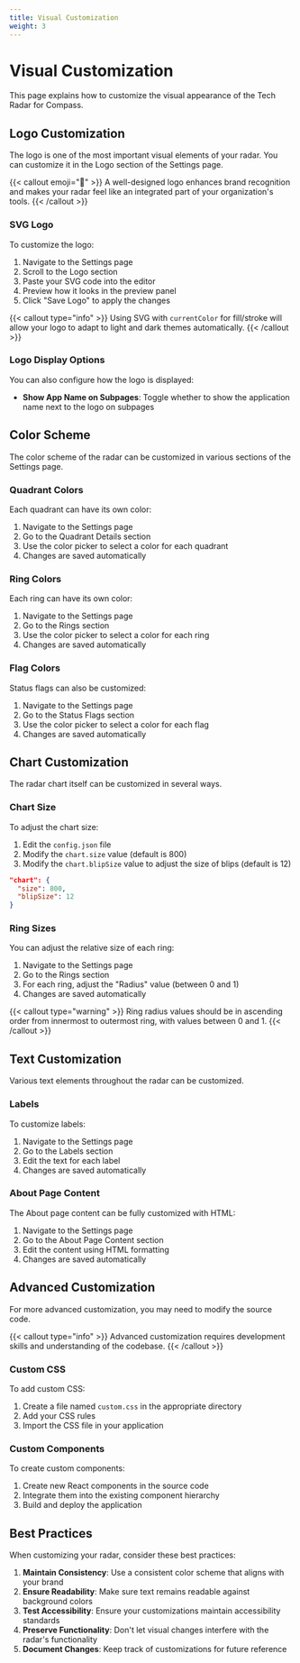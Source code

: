 ```yaml
---
title: Visual Customization
weight: 3
---
```


# Visual Customization

This page explains how to customize the visual appearance of the Tech Radar for Compass.

## Logo Customization

The logo is one of the most important visual elements of your radar. You can customize it in the Logo section of the Settings page.

{{< callout emoji="🎨" >}}
A well-designed logo enhances brand recognition and makes your radar feel like an integrated part of your organization's tools.
{{< /callout >}}

### SVG Logo

To customize the logo:

1. Navigate to the Settings page
2. Scroll to the Logo section
3. Paste your SVG code into the editor
4. Preview how it looks in the preview panel
5. Click "Save Logo" to apply the changes

{{< callout type="info" >}}
Using SVG with `currentColor` for fill/stroke will allow your logo to adapt to light and dark themes automatically.
{{< /callout >}}

### Logo Display Options

You can also configure how the logo is displayed:

- **Show App Name on Subpages**: Toggle whether to show the application name next to the logo on subpages

## Color Scheme

The color scheme of the radar can be customized in various sections of the Settings page.

### Quadrant Colors

Each quadrant can have its own color:

1. Navigate to the Settings page
2. Go to the Quadrant Details section
3. Use the color picker to select a color for each quadrant
4. Changes are saved automatically

### Ring Colors

Each ring can have its own color:

1. Navigate to the Settings page
2. Go to the Rings section
3. Use the color picker to select a color for each ring
4. Changes are saved automatically

### Flag Colors

Status flags can also be customized:

1. Navigate to the Settings page
2. Go to the Status Flags section
3. Use the color picker to select a color for each flag
4. Changes are saved automatically

## Chart Customization

The radar chart itself can be customized in several ways.

### Chart Size

To adjust the chart size:

1. Edit the `config.json` file
2. Modify the `chart.size` value (default is 800)
3. Modify the `chart.blipSize` value to adjust the size of blips (default is 12)

```json
"chart": {
  "size": 800,
  "blipSize": 12
}
```

### Ring Sizes

You can adjust the relative size of each ring:

1. Navigate to the Settings page
2. Go to the Rings section
3. For each ring, adjust the "Radius" value (between 0 and 1)
4. Changes are saved automatically

{{< callout type="warning" >}}
Ring radius values should be in ascending order from innermost to outermost ring, with values between 0 and 1.
{{< /callout >}}

## Text Customization

Various text elements throughout the radar can be customized.

### Labels

To customize labels:

1. Navigate to the Settings page
2. Go to the Labels section
3. Edit the text for each label
4. Changes are saved automatically

### About Page Content

The About page content can be fully customized with HTML:

1. Navigate to the Settings page
2. Go to the About Page Content section
3. Edit the content using HTML formatting
4. Changes are saved automatically

## Advanced Customization

For more advanced customization, you may need to modify the source code.

{{< callout type="info" >}}
Advanced customization requires development skills and understanding of the codebase.
{{< /callout >}}

### Custom CSS

To add custom CSS:

1. Create a file named `custom.css` in the appropriate directory
2. Add your CSS rules
3. Import the CSS file in your application

### Custom Components

To create custom components:

1. Create new React components in the source code
2. Integrate them into the existing component hierarchy
3. Build and deploy the application

## Best Practices

When customizing your radar, consider these best practices:

1. **Maintain Consistency**: Use a consistent color scheme that aligns with your brand
2. **Ensure Readability**: Make sure text remains readable against background colors
3. **Test Accessibility**: Ensure your customizations maintain accessibility standards
4. **Preserve Functionality**: Don't let visual changes interfere with the radar's functionality
5. **Document Changes**: Keep track of customizations for future reference 